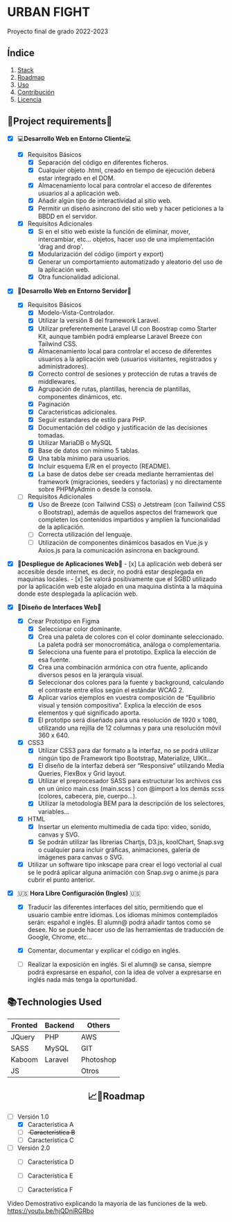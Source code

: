# URBAN FIGHT
Proyecto final de grado 2022-2023

## Índice

1. [Stack](#STACK)
2. [Roadmap](#ROADMAP)
3. [Uso](#uso)
4. [Contribución](#contribución)
5. [Licencia](#licencia)

📄Project requirements📄
-----------------
- [x] 💻**Desarrollo Web en Entorno Cliente**💻
	- [x] Requisitos Básicos
 		- [x] Separación del código en diferentes ficheros.
 		- [x] Cualquier objeto .html, creado en tiempo de ejecución deberá estar integrado en el DOM.
 		- [x] Almacenamiento local para controlar el acceso de diferentes usuarios al a aplicación web.
 		- [x] Añadir algún tipo de interactividad al sitio web.
 		- [x] Permitir un diseño asíncrono del sitio web y hacer peticiones a la BBDD en el servidor.
 
	- [x] Requisitos Adicionales
 		- [x] Si en el sitio web existe la función de eliminar, mover, intercambiar, etc... objetos, hacer uso de una implementación 'drag and drop'.
 		- [x] Modularización del código (import y export)
 		- [x] Generar un comportamiento automatizado y aleatorio del uso de la aplicación web.
 		- [x] Otra funcionalidad adicional.

- [x] 🔌**Desarrollo Web en Entorno Servidor**🔌
	- [x] Requisitos Básicos
 		- [x] Modelo-Vista-Controlador.
 		- [x] Utilizar la versión 8 del framework Laravel.
 		- [x] Utilizar preferentemente Laravel UI con Boostrap como Starter Kit, aunque también podrá emplearse Laravel Breeze con Tailwind CSS.
 		- [x] Almacenamiento local para controlar el acceso de diferentes usuarios a la aplicación web (usuarios visitantes, registrados y administradores).
 		- [x] Correcto control de sesiones y protección de rutas a través de middlewares.
 		- [x] Agrupación de rutas, plantillas, herencia de plantillas, componentes dinámicos, etc.
 		- [x] Paginación
 		- [x] Caracteristicas adicionales.
 		- [x] Seguir estandares de estilo para PHP.
 		- [x] Documentación del código y justificación de las decisiones tomadas.
 		- [x] Utilizar MariaDB o MySQL
 		- [x] Base de datos con mínimo 5 tablas.
 		- [x] Una tabla mínimo para usuarios.
 		- [x] Incluir esquema E/R en el proyecto (README).
 		- [x] La base de datos debe ser creada mediante herramientas del framework (migraciones, seeders y factorías) y no directamente sobre PHPMyAdmin o desde la consola.
 
	- [ ] Requisitos Adicionales
 		- [x] Uso de Breeze (con Tailwind CSS) o Jetstream (con Tailwind CSS o Bootstrap), además de aquellos aspectos del framework que completen los contenidos impartidos y amplíen la funcionalidad de la aplicación.
 		- [ ] Correcta utilización del lenguaje.
 		- [ ] Utilización de componentes dinámicos basados en Vue.js y Axios.js para la comunicación asíncrona en background.

- [x] 🚀**Despliegue de Aplicaciones Web**🚀
 		- [x] La aplicación web deberá ser accesible desde internet, es decir, no podrá estar desplegada en maquinas locales.
 		- [x] Se valorá positivamente que el SGBD utilizado por la aplicación web este alojado en una maquina distinta a la máquina donde este desplegada la aplicación web.
 
- [x] 🌈**Diseño de Interfaces Web**🌈
	- [x] Crear Prototipo en Figma
 		- [x] Seleccionar color dominante.
 		- [x] Crea una paleta de colores con el color dominante seleccionado. La paleta podrá ser monocromática, análoga o complementaria.
 		- [x] Selecciona una fuente para el prototipo. Explica la elección de esa fuente.
 		- [x] Crea una combinación armónica con otra fuente, aplicando diversos pesos en la jerarquía visual.
 		- [x] Seleccionar dos colores para la fuente y background, calculando el contraste entre ellos según el estándar WCAG 2.
 		- [x] Aplicar varios ejemplos en vuestra composición de “Equilibrio visual y tensión compositiva”. Explica la elección de esos elementos y qué significado aporta.
 		- [x] El prototipo será diseñado para una resolución de 1920 x 1080, utilizando una rejilla de 12 columnas y para una resolución móvil 360 x 640.
 
	- [x] CSS3
 		- [x] Utilizar CSS3 para dar formato a la interfaz, no se podrá utilizar ningún tipo de Framework tipo Bootstrap, Materialize, UIKit...
 		- [x] El diseño de la interfaz deberá ser “Responsive” utilizando Media Queries, FlexBox y Grid layout.
 		- [x] Utilizar el preprocesador SASS para estructurar los archivos css en un único main.css (main.scss ) con @import a los demás scss (colores, cabecera, pie, cuerpo…).
 		- [x] Utilizar la metodología BEM para la descripción de los selectores, variables...
 	
 	- [x] HTML
 		- [x] Insertar un elemento multimedia de cada tipo: video, sonido, canvas y SVG.
 		- [x] Se podrán utilizar las librerias Chartjs, D3.js, koolChart, Snap.svg o cualquier para incluir gráficas, animaciones, galería de imágenes para canvas o SVG.
 	
	- [x] Utilizar un software tipo inkscape para crear el logo vectorial al cual se le podrá aplicar alguna animación con Snap.svg o anime.js para cubrir el punto anterior.

- [X] 🇺🇸 **Hora Libre Configuración (Ingles)** 🇺🇸
	- [x] Traducir las diferentes interfaces del sitio, permitiendo que el usuario cambie entre idiomas. Los idiomas mínimos contemplados serán: español e inglés. El alumn@ podrá añadir tantos como se desee. No se puede hacer uso de las herramientas de traducción de Google, Chrome, etc...
	- [x] Comentar, documentar y explicar el código en inglés.
	- [ ] Realizar la exposición en inglés. Si el alumn@ se cansa, siempre podrá expresarse en español, con la idea de volver a expresarse en inglés nada más tenga la oportunidad.
 		



 📚Technologies Used
-----------------
 | **Fronted** | **Backend** | **Others** |
 |-------------|-------------|-------------|
 | JQuery      | PHP          | AWS        |
 | SASS        | MySQL        | GIT        |
 | Kaboom      | Laravel      | Photoshop  |
 | JS          |              | Otros      |
<h2 align="center">📈📝Roadmap</h2>

- [ ] Versión 1.0
  - [x] Característica A
  - [ ] <s> Característica B </s>
  - [ ] Característica C

- [ ] Versión 2.0
  - [ ] Característica D
  - [ ] Característica E
  - [ ] Característica F


Video Demostrativo explicando la mayoria de las funciones de la web.
https://youtu.be/hjQDniRGRbo
